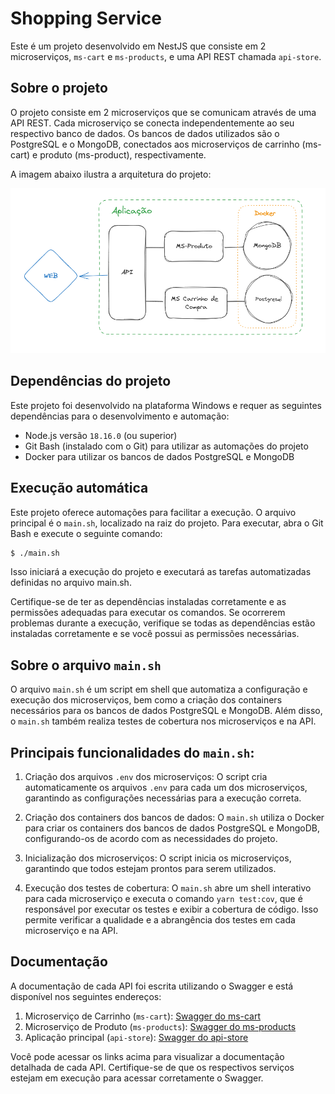 # Shopping Service

Este é um projeto desenvolvido em NestJS que consiste em 2 microserviços, `ms-cart` e `ms-products`, e uma API REST chamada `api-store`.

## Sobre o projeto

O projeto consiste em 2 microserviços que se comunicam através de uma API REST. Cada microserviço se conecta independentemente ao seu respectivo banco de dados. Os bancos de dados utilizados são o PostgreSQL e o MongoDB, conectados aos microserviços de carrinho (ms-cart) e produto (ms-product), respectivamente.

A imagem abaixo ilustra a arquitetura do projeto:

![Diagrama de Arquitetura](/img1.png)

## Dependências do projeto
Este projeto foi desenvolvido na plataforma Windows e requer as seguintes dependências para o desenvolvimento e automação:

- Node.js versão `18.16.0` (ou superior)
- Git Bash (instalado com o Git) para utilizar as automações do projeto
- Docker para utilizar os bancos de dados PostgreSQL e MongoDB

## Execução automática
Este projeto oferece automações para facilitar a execução. O arquivo principal é o `main.sh`, localizado na raiz do projeto. Para executar, abra o Git Bash e execute o seguinte comando:

```bash
$ ./main.sh
```
Isso iniciará a execução do projeto e executará as tarefas automatizadas definidas no arquivo main.sh.

Certifique-se de ter as dependências instaladas corretamente e as permissões adequadas para executar os comandos. Se ocorrerem problemas durante a execução, verifique se todas as dependências estão instaladas corretamente e se você possui as permissões necessárias.

## Sobre o arquivo `main.sh`

O arquivo `main.sh` é um script em shell que automatiza a configuração e execução dos microserviços, bem como a criação dos containers necessários para os bancos de dados PostgreSQL e MongoDB. Além disso, o `main.sh` também realiza testes de cobertura nos microserviços e na API.

## Principais funcionalidades do `main.sh`:

1. Criação dos arquivos `.env` dos microserviços: O script cria automaticamente os arquivos `.env` para cada um dos microserviços, garantindo as configurações necessárias para a execução correta.

2. Criação dos containers dos bancos de dados: O `main.sh` utiliza o Docker para criar os containers dos bancos de dados PostgreSQL e MongoDB, configurando-os de acordo com as necessidades do projeto.

3. Inicialização dos microserviços: O script inicia os microserviços, garantindo que todos estejam prontos para serem utilizados.

4. Execução dos testes de cobertura: O `main.sh` abre um shell interativo para cada microserviço e executa o comando `yarn test:cov`, que é responsável por executar os testes e exibir a cobertura de código. Isso permite verificar a qualidade e a abrangência dos testes em cada microserviço e na API.

## Documentação

A documentação de cada API foi escrita utilizando o Swagger e está disponível nos seguintes endereços:

1. Microserviço de Carrinho (`ms-cart`): [Swagger do ms-cart](http://localhost:5002/swagger)
2. Microserviço de Produto (`ms-products`): [Swagger do ms-products](http://localhost:5001/swagger)
3. Aplicação principal (`api-store`): [Swagger do api-store](http://localhost:5000/swagger)

Você pode acessar os links acima para visualizar a documentação detalhada de cada API. Certifique-se de que os respectivos serviços estejam em execução para acessar corretamente o Swagger.


 